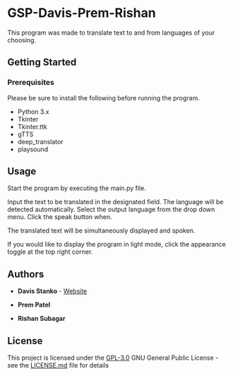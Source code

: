 # GSP-Davis-Prem-Rishan

This program was made to translate text to and from languages of your choosing.

## Getting Started

### Prerequisites

Please be sure to install the following before running the program.

- Python 3.x
- Tkinter
- Tkinter.ttk
- gTTS
- deep_translator
- playsound

## Usage

Start the program by executing the main.py file.

Input the text to be translated in the designated field. The language will be detected automatically.
Select the output language from the drop down menu.
Click the speak button when.

The translated text will be simultaneously displayed and spoken.

If you would like to display the program in light mode, click the appearance toggle at the top right corner.

## Authors

- **Davis Stanko** - [Website](https://davisstanko.com)

- **Prem Patel**

- **Rishan Subagar**

## License

This project is licensed under the [GPL-3.0](LICENSE.md) GNU General Public License - see the [LICENSE.md](LICENSE.md) file for details
